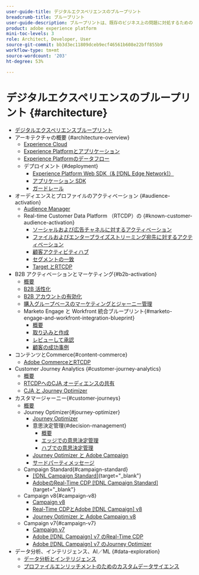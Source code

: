 ```yaml
---
user-guide-title: デジタルエクスペリエンスのブループリント
breadcrumb-title: ブループリント
user-guide-description: ブループリントは、既存のビジネス上の問題に対処するための反復可能な実装で、アーキテクチャ図、技術上の考慮事項および関連ドキュメントリンクが含まれます。
product: adobe experience platform
mini-toc-levels: 3
role: Architect, Developer, User
source-git-commit: bb3d3ec11809dceb9ecf46561b608e22bff855b9
workflow-type: tm+mt
source-wordcount: '203'
ht-degree: 53%

---
```



# デジタルエクスペリエンスのブループリント {#architecture}

+ [デジタルエクスペリエンスブループリント](/help/blueprints/overview.md)
+ アーキテクチャの概要 {#architecture-overview}
   + [Experience Cloud](/help/blueprints/experience-platform/experience-cloud.md)
   + [Experience Platformとアプリケーション](/help/blueprints/experience-platform/platform-applications.md)
   + [Experience Platformのデータフロー](/help/blueprints/experience-platform/platform-data-flow.md)
   + デプロイメント {#deployment}
      + [Experience Platform Web SDK（&amp; [!DNL Edge Network]）](/help/blueprints/experience-platform/deployment/websdk.md)
      + [アプリケーション SDK](/help/blueprints/experience-platform/deployment/appsdk.md)
      + [ガードレール](/help/blueprints/experience-platform/deployment/guardrails.md)
+ オーディエンスとプロファイルのアクティベーション {#audience-activation}
   + [Audience Manager](/help/blueprints/audience-activation/audience-manager.md)
   + Real-time Customer Data Platform （RTCDP）の {#known-customer-audience-activation}
      + [ソーシャルおよび広告チャネルに対するアクティベーション](/help/blueprints/audience-activation/advertising-activation.md)
      + [ファイルおよびエンタープライズストリーミング宛先に対するアクティベーション](/help/blueprints/audience-activation/enterprise-destinations.md)
      + [顧客アクティビティハブ](/help/blueprints/audience-activation/customer-activity.md)
      + [セグメントの一致](/help/blueprints/audience-activation/segment-match.md)
      + [Target とRTCDP](/help/blueprints/audience-activation/rtcdp-target.md)
+ B2B アクティベーションとマーケティング{#b2b-activation}
   + [概要](/help/blueprints/b2b/overview.md)
   + [B2B 活性化](/help/blueprints/b2b/b2bactivation.md)
   + [B2B アカウントの有効化](/help/blueprints/b2b/b2b-account-activation.md)
   + [購入グループベースのマーケティングとジャーニー管理](/help/blueprints/b2b/b2b-buying-group-journeys.md)
   + Marketo Engage と Workfront 統合ブループリント{#marketo-engage-and-workfront-integration-blueprint}
      + [概要](/help/blueprints/b2b/marketo-engage-and-workfront-integration-blueprint/overview.md)
      + [取り込みと作成](/help/blueprints/b2b/marketo-engage-and-workfront-integration-blueprint/intake-and-create.md)
      + [レビューして承認](/help/blueprints/b2b/marketo-engage-and-workfront-integration-blueprint/review-and-approve-blueprint.md)
      + [顧客の成功事例](/help/blueprints/b2b/marketo-engage-and-workfront-integration-blueprint/customer-success-stories.md)
+ コンテンツとCommerce{#content-commerce}
   + [Adobe CommerceとRTCDP](/help/blueprints/content-commerce/commerce/commerce-rtcdp.md)
+ Customer Journey Analytics {#customer-journey-analytics}
   + [概要](/help/blueprints/customer-journey-analytics/overview.md)
   + [RTCDPへのCJA オーディエンスの共有](/help/blueprints/customer-journey-analytics/cja-rtcdp.md)
   + [CJA と Journey Optimizer](/help/blueprints/customer-journey-analytics/cja-ajo.md)
+ カスタマージャーニー{#customer-journeys}
   + [概要](/help/blueprints/customer-journeys/overview.md)
   + Journey Optimizer{#journey-optimizer}
      + [Journey Optimizer](/help/blueprints/customer-journeys/journey-optimizer.md)
      + 意思決定管理{#decision-management}
         + [概要](/help/blueprints/customer-journeys/decision_management/decision-management-overview.md)
         + [エッジでの意思決定管理](/help/blueprints/customer-journeys/decision_management/decision-management-edge.md)
         + [ハブでの意思決定管理](/help/blueprints/customer-journeys/decision_management/decision-management-hub.md)
      + [Journey Optimizer と Adobe Campaign](/help/blueprints/customer-journeys/ajo-and-campaign.md)
      + [サードパーティメッセージ](/help/blueprints/customer-journeys/3rd-party-messaging.md)
   + Campaign Standard{#campaign-standard}
      + [[!DNL Campaign Standard]](https://experienceleague.adobe.com/docs/campaign-standard.html?lang=ja){target="_blank"}
      + [AdobeのReal-Time CDP [!DNL Campaign Standard]](https://experienceleague.adobe.com/docs/campaign-standard/using/integrating-with-adobe-cloud/adobe-experience-platform/aep-sources-destinations/get-started-sources-destinations.html?lang=ja){target="_blank"}
   + Campaign v8{#campaign-v8}
      + [Campaign v8](/help/blueprints/customer-journeys/campaign-v8.md)
      + [Real-Time CDPとAdobe [!DNL Campaign] v8](/help/blueprints/customer-journeys/rtcdp-and-campaign-v8.md)
      + [Journey Optimizer と Adobe Campaign v8](/help/blueprints/customer-journeys/ajo-and-campaign-v8.md)
   + Campaign v7{#campaign-v7}
      + [Campaign v7](/help/blueprints/customer-journeys/campaign-v7.md)
      + [Adobe [!DNL Campaign] v7 のReal-Time CDP](/help/blueprints/customer-journeys/rtcdp-and-campaign.md)
      + [Adobe [!DNL Campaign] v7 のJourney Optimizer](/help/blueprints/customer-journeys/ajo-and-campaign-v7.md)
+ データ分析、インテリジェンス、AI／ML {#data-exploration}
   + [データ分析とインテリジェンス](/help/blueprints/data-insights/analysis.md)
   + [プロファイルエンリッチメントのためのカスタムデータサイエンス](/help/blueprints/data-insights/data-science.md)

